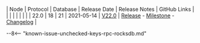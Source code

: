 | Node | Protocol | Database | Release Date | Release Notes | GitHub Links | 
|      |          |          |              | 				|			   |
| 22.0 | 18       | 21       | 2021-05-14          | [V22.0](../releases/release-v22-0.md) | [Release](https://github.com/nanocurrency/nano-node/releases/tag/V22.0) - [Milestone](https://github.com/nanocurrency/nano-node/milestone/19) - [Changelog](https://github.com/nanocurrency/nano-node/compare/V21.3...V22.0) | 

--8<-- "known-issue-unchecked-keys-rpc-rocksdb.md"